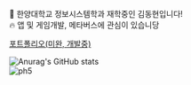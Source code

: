 👋 한양대학교 정보시스템학과 재학중인 김동현입니다!<br>
🔥 앱 및 게임개발, 메타버스에 관심이 있습니당

<a href="https://ph5555.github.io">포트폴리오(미완, 개발중)</a>

![Anurag's GitHub stats](https://github-readme-stats.vercel.app/api?username=PH5555&show_icons=true&theme=radical)<br/>
![ph5](https://github-readme-stats.vercel.app/api/top-langs/?username=PH5555&layout=compact)
